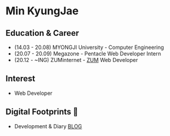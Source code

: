 # Min KyungJae

## Education & Career 
- (14.03 - 20.08) MYONGJI University - Computer Engineering
- (20.07 - 20.09) Megazone - Pentacle Web Developer Intern
- (20.12 -  ~ING) ZUMinternet - [ZUM](https://zum.com/) Web Developer 

## Interest 
- Web Developer

## Digital Footprints 🌱
- Development & Diary [BLOG](https://blog.naver.com/ggomjae)
